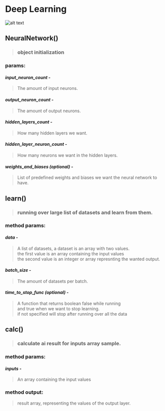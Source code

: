 # Deep Learning
<!-- neural network -->
![alt text](https://cdn.pixabay.com/photo/2020/06/02/09/39/banner-5250178__340.jpg)
## NeuralNetwork()
>### object initialization

### params:

#### *input_neuron_count -*
> The amount of input neurons.

#### *output_neuron_count -*
> The amount of output neurons.

#### *hidden_layers_count -*
> How many hidden layers we want.

#### *hidden_layer_neuron_count -*
> How many neurons we want in the hidden layers.

#### *weights_and_biases (optional) -*
> List of predefined weights and biases we want the neural network to have.


## learn()
>### running over large list of datasets and learn from them.

### method params:

#### *data -*
> A list of datasets, a dataset is an array with two values. <br />
> the first value is an array containing the input values <br />
> the second value is an integer or array represnting the wanted output. 

#### *batch_size -*
> The amount of datasets per batch.

#### *time_to_stop_func (optional) -*
> A function that returns boolean false while running <br />
> and true when we want to stop learning. <br />
> if not specified will stop after running over all the data


## calc()
>### calculate ai result for inputs array sample.

### method params:

#### *inputs -*
> An array containing the input values

### method output:
> result array, representing the values of the output layer.
